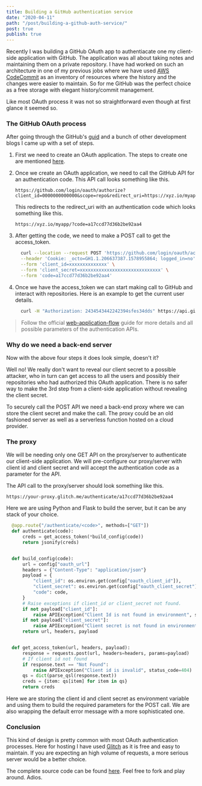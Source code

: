 ```yaml
---
title: Building a GitHub authentication service
date: "2020-04-11"
path: "/post/building-a-github-auth-service/"
post: true
publish: true
---
```


Recently I was building a GitHub OAuth app to authentiacate one my client-side application with GitHub. The application was all about taking notes and maintaining them on a private repository. I have had worked on such an architecture in one of my previous jobs where we have used [AWS CodeCommit](https://aws.amazon.com/codecommit/) as an inventory of resources where the history and the changes were easier to maintain. So for me GitHub was the perfect choice as a free storage with elegant history/commit management.

Like most OAuth process it was not so straightforward even though at first glance it seemed so.

### __The GitHub OAuth process__

After going through the GitHub's [guid](https://developer.github.com/apps/building-oauth-apps/authorizing-oauth-apps/) and a bunch of other development blogs I came up with a set of steps.

1.  First we need to create an OAuth application. The steps to create one are mentioned [here](https://developer.github.com/apps/building-oauth-apps/creating-an-oauth-app/).
2. Once we create an OAuth application, we need to call the GitHub API for an authentication code. This API call looks something like this.

    ```
    https://github.com/login/oauth/authorize?client_id=0000000000000&scope=repo&redirect_uri=https://xyz.io/myapp/
    ```
    This redirects to the redirect_uri with an authentication code which looks something like this.
    ```
    https://xyz.io/myapp/?code=a17ccd77d36b2be92aa4
    ```

3. After getting the code, we need to make a POST call to get the access_token.
    ```bash
      curl --location --request POST 'https://github.com/login/oauth/access_token' \
      --header 'Cookie: _octo=GH1.1.206637387.1578955864; logged_in=no' \
      --form 'client_id=xxxxxxxxxxxxxx' \
      --form 'client_secret=xxxxxxxxxxxxxxxxxxxxxxxxxxxxxx' \
      --form 'code=a17ccd77d36b2be92aa4'
    ```

4. Once we have the access_token we can start making call to GitHub and interact with repositories. Here is an example to get the current user details.

    ```bash
      curl -H "Authorization: 2434543442242394sfes34dds" https://api.github.com/user
    ```

> Follow the official [web-application-flow](https://developer.github.com/apps/building-oauth-apps/authorizing-oauth-apps/#web-application-flow) guide for more details and all possible parameters of the authentication APIs.


### __Why do we need a back-end server__

Now with the above four steps it does look simple, doesn't it?

Well no! We really don't want to reveal our client secret to a possible attacker, who in turn can get access to all the users and possibly their repositories who had authorized this OAuth application. There is no safer way to make the 3rd step from a client-side application without revealing the client secret.

To securely call the POST API we need a back-end proxy where we can store the client secret and make the call. The proxy could be an old fashioned server as well as a serverless function hosted on a cloud provider.

### __The proxy__

We will be needing only one GET API on the proxy/server to authenticate our client-side application. We will pre-configure our proxy/server with client id and client secret and will accept the authentication code as a parameter for the API.

The API call to the proxy/server should look something like this.

```
https://your-proxy.glitch.me/authenticate/a17ccd77d36b2be92aa4
```

Here we are using Python and Flask to build the server, but it can be any stack of your choice.

```python
  @app.route("/authenticate/<code>", methods=["GET"])
  def authenticate(code):
      creds = get_access_token(*build_config(code))
      return jsonify(creds)


  def build_config(code):
      url = config["oauth_url"]
      headers = {"Content-Type": "application/json"}
      payload = {
          "client_id": os.environ.get(config["oauth_client_id"]),
          "client_secret": os.environ.get(config["oauth_client_secret"]),
          "code": code,
      }
      # Raise exceptions if client_id or client_secret not found.
      if not payload["client_id"]:
          raise APIException("Client Id is not found in environment", status_code=422)
      if not payload["client_secret"]:
          raise APIException("Client secret is not found in environment", status_code=422)
      return url, headers, payload


  def get_access_token(url, headers, payload):
      response = requests.post(url, headers=headers, params=payload)
      # If client id not found
      if response.text == "Not Found":
          raise APIException("Client id is invalid", status_code=404)
      qs = dict(parse_qsl(response.text))
      creds = {item: qs[item] for item in qs}
      return creds
```

Here we are storing the client id and client secret as environment variable and using them to build the required parameters for the POST call. We are also wrapping the default error message with a more sophisticated one.

### __Conclusion__

This kind of design is pretty common with most OAuth authentication processes. Here for hosting I have used [Glitch](https://glitch.com/) as it is free and easy to maintain. If you are expecting an high volume of requests, a more serious server would be a better choice.

The complete source code can be found [here](https://github.com/solitudenote/gitkeeper). Feel free to fork and play around. Adios.
